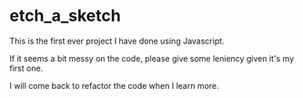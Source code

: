 # etch_a_sketch

This is the first ever project I have done using Javascript.

If it seems a bit messy on the code, please give some leniency given it's my first one.

I will come back to refactor the code when I learn more.
